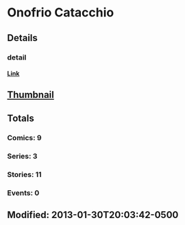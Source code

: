 # Onofrio  Catacchio 
## Details
### detail
#### [Link](http://marvel.com/comics/creators/10155/onofrio_catacchio?utm_campaign=apiRef&utm_source=225578a89fc76f3d20fbffda5d17a88d)
## [Thumbnail](http://i.annihil.us/u/prod/marvel/i/mg/b/40/image_not_available.jpg)
## Totals
### Comics: 9
### Series: 3
### Stories: 11
### Events: 0
## Modified: 2013-01-30T20:03:42-0500